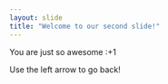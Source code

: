 ```yaml
---
layout: slide
title: "Welcome to our second slide!"
---
```

You are just so awesome :+1

Use the left arrow to go back!
